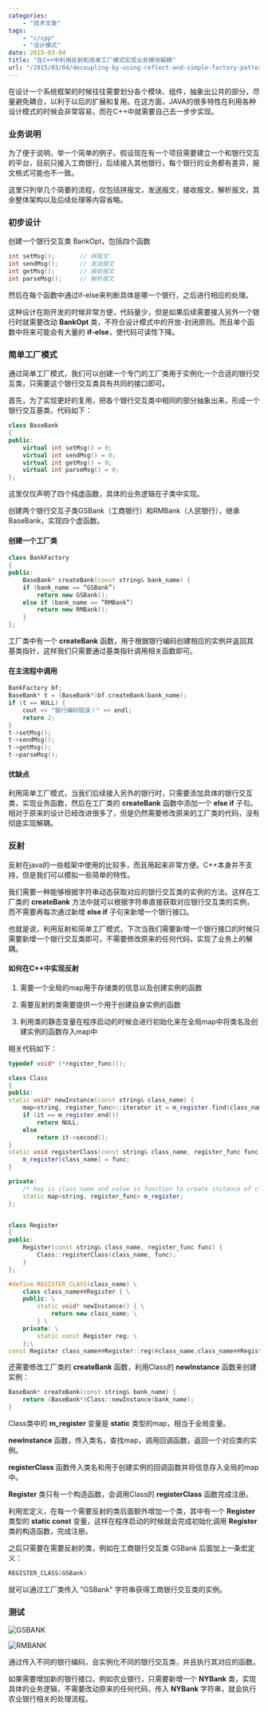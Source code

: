 ```yaml
---
categories:
    - "技术文章"
tags:
    - "c/cpp"
    - "设计模式"
date: 2015-03-04
title: "在C++中利用反射和简单工厂模式实现业务模块解耦"
url: "/2015/03/04/decoupling-by-using-reflect-and-simple-factory-pattern-in-cpp"
---
```


在设计一个系统框架的时候往往需要划分各个模块、组件，抽象出公共的部分，尽量避免耦合，以利于以后的扩展和复用。在这方面，JAVA的很多特性在利用各种设计模式的时候会非常容易，而在C++中就需要自己去一步步实现。

<!--more-->

### 业务说明

为了便于说明，举一个简单的例子。假设现在有一个项目需要建立一个和银行交互的平台，目前只接入工商银行，后续接入其他银行，每个银行的业务都有差异，报文格式可能也不一致。

这里只列举几个简要的流程，仅包括拼报文，发送报文，接收报文，解析报文，其余整体架构以及后续处理等内容省略。

### 初步设计

创建一个银行交互类 BankOpt，包括四个函数

```cpp
int setMsg();       // 拼报文
int sendMsg();      // 发送报文
int getMsg();       // 接收报文
int parseMsg();     // 解析报文
```

然后在每个函数中通过if-else来判断具体是哪一个银行，之后进行相应的处理。

这种设计在刚开发的时候非常方便，代码量少，但是如果后续需要接入另外一个银行时就需要改动 **BankOpt** 类，不符合设计模式中的开放-封闭原则。而且单个函数中将来可能会有大量的 **if-else**，使代码可读性下降。

### 简单工厂模式

通过简单工厂模式，我们可以创建一个专门的工厂类用于实例化一个合适的银行交互类，只需要这个银行交互类具有共同的接口即可。

首先，为了实现更好的复用，把各个银行交互类中相同的部分抽象出来，形成一个银行交互基类，代码如下：

```cpp
class BaseBank
{
public:
    virtual int setMsg() = 0;
    virtual int sendMsg() = 0;
    virtual int getMsg() = 0;
    virtual int parseMsg() = 0;
};
```

这里仅仅声明了四个纯虚函数，具体的业务逻辑在子类中实现。

创建两个银行交互子类GSBank（工商银行）和RMBank（人民银行），继承BaseBank，实现四个虚函数。

#### 创建一个工厂类

```cpp
class BankFactory
{
public:
    BaseBank* createBank(const string& bank_name) {
    if (bank_name == “GSBank”) 
        return new GSBank();
    else if (bank_name == “RMBank”)
        return new RMBank();
    }
};
```

工厂类中有一个 **createBank** 函数，用于根据银行编码创建相应的实例并返回其基类指针，这样我们只需要通过基类指针调用相关函数即可。

#### 在主流程中调用

```cpp
BankFactory bf;
BaseBank* t = (BaseBank*)bf.createBank(bank_name);
if (t == NULL) {
    cout << "银行编码错误！" << endl;
    return 2;
}
t->setMsg();
t->sendMsg();
t->getMsg();
t->parseMsg();
```

#### 优缺点

利用简单工厂模式，当我们后续接入另外的银行时，只需要添加具体的银行交互类，实现业务函数，然后在工厂类的 **createBank** 函数中添加一个 **else if** 子句。相对于原来的设计已经改进很多了，但是仍然需要修改原来的工厂类的代码，没有彻底实现解耦。

### 反射

反射在java的一些框架中使用的比较多，而且用起来非常方便。C++本身并不支持，但是我们可以模拟一些简单的特性。

我们需要一种能够根据字符串动态获取对应的银行交互类的实例的方法。这样在工厂类的 **createBank** 方法中就可以根据字符串直接获取对应银行交互类的实例，而不需要再每次通过新增 **else if** 子句来新增一个银行接口。

也就是说，利用反射和简单工厂模式，下次当我们需要新增一个银行接口的时候只需要新增一个银行交互类即可，不需要修改原来的任何代码，实现了业务上的解耦。

#### 如何在C++中实现反射 

1. 需要一个全局的map用于存储类的信息以及创建实例的函数

2. 需要反射的类需要提供一个用于创建自身实例的函数

3. 利用类的静态变量在程序启动的时候会进行初始化来在全局map中将类名及创建实例的函数存入map中

相关代码如下：

```cpp
typedef void* (*register_func)();

class Class
{
public:
static void* newInstance(const string& class_name) {
    map<string, register_func>::iterator it = m_register.find(class_name);
    if (it == m_register.end())
        return NULL;
    else
        return it->second();
}
static void registerClass(const string& class_name, register_func func) {
    m_register[class_name] = func;
}

private:
    /* key is class name and value is function to create instance of class */
    static map<string, register_func> m_register;
};


class Register
{
public:
    Register(const string& class_name, register_func func) {
        Class::registerClass(class_name, func);
    }
};

#define REGISTER_CLASS(class_name) \
    class class_name##Register { \
    public: \
        static void* newInstance() { \
            return new class_name; \
        } \
    private: \
        static const Register reg; \
    };\
const Register class_name##Register::reg(#class_name,class_name##Register::newInstance);
```

还需要修改工厂类的 **createBank** 函数，利用Class的 **newInstance** 函数来创建实例：

```cpp
BaseBank* createBank(const string& bank_name) {
    return (BaseBank*)Class::newInstance(bank_name);
}
```

Class类中的 **m_register** 变量是 **static** 类型的map，相当于全局变量。

**newInstance** 函数，传入类名，查找map，调用回调函数，返回一个对应类的实例。 

**registerClass** 函数传入类名和用于创建实例的回调函数并将信息存入全局的map中。

**Register** 类只有一个构造函数，会调用Class的 **registerClass** 函数完成注册。

利用宏定义，在每一个需要反射的类后面额外增加一个类，其中有一个 **Register** 类型的 **static const** 变量，这样在程序启动的时候就会完成初始化调用 **Register** 类的构造函数，完成注册。

之后只需要在需要反射的类，例如在工商银行交互类 GSBank 后面加上一条宏定义：

```cpp
REGISTER_CLASS(GSBank)
```

就可以通过工厂类传入 "GSBank" 字符串获得工商银行交互类的实例。

### 测试

![GSBANK](/pic/2015/2015-03-04-decoupling-by-using-reflect-and-simple-factory-pattern-in-cpp-gsbank.jpg)

![RMBANK](/pic/2015/2015-03-04-decoupling-by-using-reflect-and-simple-factory-pattern-in-cpp-rmbank.jpg)

通过传入不同的银行编码，会实例化不同的银行交互类，并且执行其对应的函数。

如果需要增加新的银行接口，例如农业银行，只需要新增一个 **NYBank** 类，实现具体的业务逻辑，不需要改动原来的任何代码，传入 **NYBank** 字符串，就会执行农业银行相关的处理流程。
